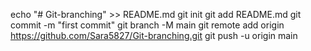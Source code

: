echo "# Git-branching" >> README.md
git init
git add README.md
git commit -m "first commit"
git branch -M main
git remote add origin https://github.com/Sara5827/Git-branching.git
git push -u origin main
